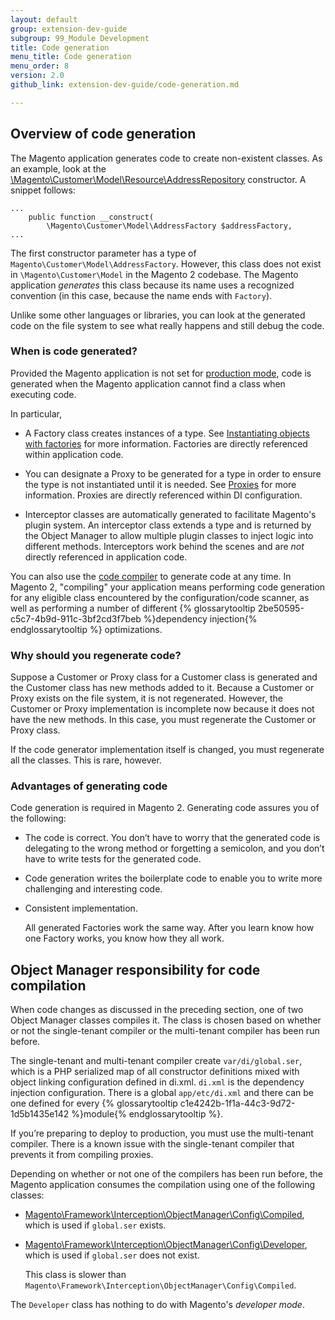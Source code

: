 ```yaml
---
layout: default
group: extension-dev-guide
subgroup: 99_Module Development
title: Code generation
menu_title: Code generation
menu_order: 8
version: 2.0
github_link: extension-dev-guide/code-generation.md

---
```


<h2 id="codegen-over">Overview of code generation</h2>
The Magento application generates code to create non-existent classes. As an example, look at the <a href="{{ site.mage2000url }}/app/code/Magento/Customer/Model/ResourceModel/AddressRepository.php" target="_blank">\Magento\Customer\Model\Resource\AddressRepository</a> constructor. A snippet follows:

	...
	    public function __construct(
	        \Magento\Customer\Model\AddressFactory $addressFactory,	
	...

The first constructor parameter has a type of `Magento\Customer\Model\AddressFactory`. However, this class does not exist in `\Magento\Customer\Model` in the Magento 2 codebase. The Magento application *generates* this class because its name uses a recognized convention (in this case, because the name ends with `Factory`).

Unlike some other languages or libraries, you can look at the generated code on the file system to see what really happens and still debug the code.

<h3 id="codegen-over-when">When is code generated?</h3>
Provided the Magento application is not set for <a href="{{page.baseurl}}config-guide/bootstrap/magento-modes.html#mode-production">production mode</a>, code is generated when the Magento application cannot find a class when executing code.

In particular,

*	A Factory class creates instances of a type. See <a href="{{page.baseurl}}extension-dev-guide/factories.html">Instantiating objects with factories</a> for more information. Factories are directly referenced within application code.

*	You can designate a Proxy to be generated for a type in order to ensure the type is not instantiated until it is needed. See <a href="{{page.baseurl}}extension-dev-guide/proxies.html">Proxies</a> for more information. Proxies are directly referenced within DI configuration.

*   Interceptor classes are automatically generated to facilitate Magento's plugin system. An interceptor class extends a type and is returned by the Object Manager to allow multiple plugin classes to inject logic into different methods. Interceptors work behind the scenes and are _not_ directly referenced in application code.

You can also use the <a href="{{page.baseurl}}config-guide/cli/config-cli-subcommands-compiler.html">code compiler</a> to generate code at any time.  In Magento 2, "compiling" your application means performing code generation for any eligible class encountered by the configuration/code scanner, as well as performing a number of different {% glossarytooltip 2be50595-c5c7-4b9d-911c-3bf2cd3f7beb %}dependency injection{% endglossarytooltip %} optimizations.

<h3 id="codegen-over-why">Why should you regenerate code?</h3>
Suppose a Customer or Proxy class for a Customer class is generated and the Customer class has new methods added to it. Because a Customer or Proxy exists on the file system, it is not regenerated. However, the Customer or Proxy implementation is incomplete now because it does not have the new methods. In this case, you must regenerate the Customer or Proxy class.

If the code generator implementation itself is changed, you must regenerate all the classes. This is rare, however.

<h3 id="codegen-over-adv">Advantages of generating code</h3>
Code generation is required in Magento 2. Generating code assures you of the following:

*	The code is correct. You don’t have to worry that the generated code is delegating to the wrong method or forgetting a semicolon, and you don’t have to write tests for the generated code.
*	Code generation writes the boilerplate code to enable you to write more challenging and interesting code.
*	Consistent implementation.
	
	All generated Factories work the same way. After you learn know how one Factory works, you know how they all work.
	

<h2 id="codegen-om">Object Manager responsibility for code compilation</h2>
When code changes as discussed in the preceding section, one of two Object Manager classes compiles it. The class is chosen based on whether or not the single-tenant compiler or the multi-tenant compiler has been run before.

The single-tenant and multi-tenant compiler create `var/di/global.ser`, which is a PHP serialized map of all constructor definitions mixed with object linking configuration defined in di.xml. `di.xml` is the dependency injection configuration. There is a global `app/etc/di.xml` and there can be one defined for every {% glossarytooltip c1e4242b-1f1a-44c3-9d72-1d5b1435e142 %}module{% endglossarytooltip %}.

<!--synced-->
<div class="bs-callout bs-callout-warning">
<p>If you&#8217;re preparing to deploy to production, you must use the multi-tenant compiler. There is a known issue with the single-tenant compiler that prevents it from compiling proxies.</p>
</div>


Depending on whether or not one of the compilers has been run before, the Magento application consumes the compilation using one of the following classes:

*	<a href="{{ site.mage2000url }}lib/internal/Magento/Framework/Interception/ObjectManager/Config/Compiled.php" target="_blank">Magento\Framework\Interception\ObjectManager\Config\Compiled</a>, which is used if `global.ser` exists.

*	<a href="{{ site.mage2000url }}lib/internal/Magento/Framework/Interception/ObjectManager/Config/Developer.php" target="_blank">Magento\Framework\Interception\ObjectManager\Config\Developer</a>, which is used if `global.ser` does not exist.

	This class is slower than `Magento\Framework\Interception\ObjectManager\Config\Compiled`.

<div class="bs-callout bs-callout-info" id="info">
<span class="glyphicon-class">
  <p>The <code>Developer</code> class has nothing to do with Magento's <em>developer mode</em>.</p></span>
</div>



